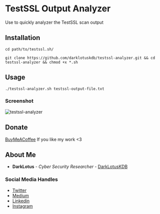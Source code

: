# TestSSL Output Analyzer
Use to quickly analyzer the TestSSL scan output

## Installation
```
cd path/to/testssl.sh/
```
```
git clone https://github.com/darklotuskdb/testssl-analyzer.git && cd testssl-analyzer && chmod +x *.sh
```

## Usage
```
./testssl-analyzer.sh testssl-output-file.txt
```

### Screenshot
![testssl-analyzer](https://user-images.githubusercontent.com/29382875/159027585-78d93828-ec24-48d3-95a0-2c1a24c11aa9.png)

## Donate
[BuyMeACoffee](https://www.buymeacoffee.com/darklotus) If you like my work <3

## About Me

* **DarkLotus** - *Cyber Security Researcher* - [DarkLotusKDB](https://github.com/darklotuskdb)

### Social Media Handles
* [Twitter](https://twitter.com/darklotuskdb)
* [Medium](https://medium.com/@darklotus)
* [Linkedin](https://www.linkedin.com/in/kamaldeepbhati/)
* [Instagram](https://www.instagram.com/kamaldeepbhati/)
